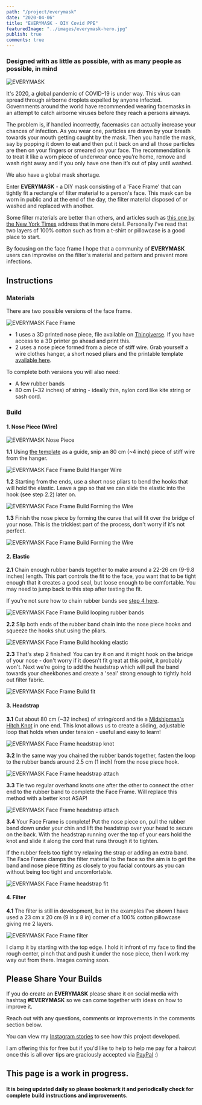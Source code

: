 ```yaml
---
path: "/project/everymask"
date: "2020-04-06"
title: "EVERYMASK - DIY Covid PPE"
featuredImage: "../images/everymask-hero.jpg"
publish: true
comments: true
---
```


### Designed with as little as possible, with as many people as possible, in mind

![EVERYMASK](../images/everymask-hero.jpg "EVERYMASK")

It's 2020, a global pandemic of COVID-19 is under way. This virus can spread through airborne droplets expelled by anyone infected. 
Governments around the world have recommended wearing facemasks in an attempt to catch airborne viruses before they reach a persons airways.

The problem is, if handled incorrectly, facemasks can actually increase your chances of infection. As you wear one, particles are drawn by your breath towards your mouth getting caught by the mask. Then you handle the mask, say by popping it down to eat and then put it back on and all those particles are then on your fingers or smeared on your face.
The recommendation is to treat it like a worn piece of underwear once you’re home, remove and wash right away and if you only have one then it’s out of play until washed.

We also have a global mask shortage.

Enter __EVERYMASK__ - a DIY mask consisting of a 'Face Frame' that can tightly fit a rectangle of filter material to a person's face. This mask can be worn in public and at the end of the day, the filter material disposed of or washed and replaced with another.

Some filter materials are better than others, and articles such as <a href="https://www.nytimes.com/article/coronavirus-homemade-mask-material-DIY-face-mask-ppe.html" target="_blank">this one by the New York Times</a> address that in more detail. 
Personally I've read that two layers of 100% cotton such as from a t-shirt or pillowcase is a good place to start.

By focusing on the face frame I hope that a community of __EVERYMASK__ users can improvise on the filter's material and pattern and prevent more infections.

## Instructions

### Materials
There are two possible versions of the face frame.

![EVERYMASK Face Frame](../images/everymask-face-frames.jpg "EVERYMASK Face Frame")

- 1 uses a 3D printed nose piece, file available on <a href="https://www.thingiverse.com/thing:4266151" target="_blank">Thingiverse</a>. If you have access to a 3D printer go ahead and print this.
- 2 uses a nose piece formed from a piece of stiff wire. Grab yourself a wire clothes hanger, a short nosed pliars and the printable template <a href="https://drive.google.com/file/d/17aeMhx-E7hsK5P1fRn87Dsu_-CW0uVBk/view?usp=sharing" target="_blank">available here</a>.

To complete both versions you will also need:
- A few rubber bands
- 80 cm (~32 inches) of string - ideally thin, nylon cord like kite string or sash cord.

### Build

#### 1. Nose Piece (Wire)

![EVERYMASK Nose Piece](../images/everymask-nosepieces.jpg "EVERYMASK Nose Pieces")

__1.1__ Using <a href="https://drive.google.com/file/d/17aeMhx-E7hsK5P1fRn87Dsu_-CW0uVBk/view?usp=sharing" target="_blank">the template</a> as a guide, snip an 80 cm (~4 inch) piece of stiff wire from the hanger.

![EVERYMASK Face Frame Build Hanger Wire](../images/everymask-step1.1-coat-hanger.jpg "EVERYMASK Face Frame Build Hanger Wire")

__1.2__ Starting from the ends, use a short nose pliars to bend the hooks that will hold the elastic. Leave a gap so that we can slide the elastic into the hook (see step 2.2) later on.

![EVERYMASK Face Frame Build Forming the Wire](../images/everymask-step1.2-forming.jpg "EVERYMASK Face Frame Build Forming the Wire")

__1.3__ Finish the nose piece by forming the curve that will fit over the bridge of your nose. This is the trickiest part of the process, don't worry if it's not perfect.

![EVERYMASK Face Frame Build Forming the Wire](../images/everymask-step1.3-forming.jpg "EVERYMASK Face Frame Build Forming the Wire")



#### 2. Elastic
__2.1__ Chain enough rubber bands together to make around a 22-26 cm (9-9.8 inches) length. This part controls the fit to the face, you want that to be tight enough that it creates a good seal, but loose enough to be comfortable. You may need to jump back to this step after testing the fit. 

If you're not sure how to chain rubber bands see <a href="http://littletinkerer.blogspot.com/2014/10/make-your-own-rubber-band-car.html" target="_blank">step 4 here</a>.

![EVERYMASK Face Frame Build looping rubber bands](../images/everymask-step2.1-loop-elastic.jpg "EVERYMASK Face Frame looping rubber bands")

__2.2__ Slip both ends of the rubber band chain into the nose piece hooks and squeeze the hooks shut using the pliars.

![EVERYMASK Face Frame Build hooking elastic](../images/everymask-step2.2-hook-elastic.jpg "EVERYMASK Face Frame Build hooking elastic")

__2.3__ That's step 2 finished! You can try it on and it might hook on the bridge of your nose - don't worry if it doesn't fit great at this point, it probably won't. Next we're going to add the headstrap which will pull the band towards your cheekbones and create a 'seal' strong enough to tightly hold out filter fabric.

![EVERYMASK Face Frame Build fit](../images/everymask-step2.3-fit.jpg "EVERYMASK Face Frame Build fit")

#### 3. Headstrap

__3.1__ Cut about 80 cm (~32 inches) of string/cord and tie a <a href="https://www.animatedknots.com/midshipmans-hitch-knot" target="_blank">Midshipman's Hitch Knot</a> in one end. This knot allows us to create a sliding, adjustable loop that holds when under tension - useful and easy to learn!

![EVERYMASK Face Frame headstrap knot](../images/everymask-step3.1-headstrap-knot.jpg "EVERYMASK Face Frame headstrap knot")

__3.2__ In the same way you chained the rubber bands together, fasten the loop to the rubber bands around 2.5 cm (1 inch) from the nose piece hook.

![EVERYMASK Face Frame headstrap attach](../images/everymask-step3.2-attach.jpg "EVERYMASK Face Frame headstrap attach")

__3.3__ Tie two regular overhand knots one after the other to connect the other end to the rubber band to complete the Face Frame. Will replace this method with a better knot ASAP!

![EVERYMASK Face Frame headstrap attach](../images/everymask-step3.3-attach2.jpg "EVERYMASK Face Frame headstrap attach")

__3.4__ Your Face Frame is complete! Put the nose piece on, pull the rubber band down under your chin and lift the headstrap over your head to secure on the back. With the headstrap running over the top of your ears hold the knot and slide it along the cord that runs through it to tighten.

If the rubber feels too tight try relaxing the strap or adding an extra band. The Face Frame clamps the filter material to the face so the aim is to get the band and nose piece fitting as closely to you facial contours as you can without being too tight and uncomfortable.

![EVERYMASK Face Frame headstrap fit](../images/everymask-step3.4-fit.jpg "EVERYMASK Face Frame headstrap fit")

#### 4. Filter

__4.1__ The filter is still in development, but in the examples I've shown I have used a 23 cm x 20 cm (9 in x 8 in) corner of a 100% cotton pillowcase giving me 2 layers. 

![EVERYMASK Face Frame filter](../images/everymask-step4.1-filter.jpg "EVERYMASK Face Frame filter")

I clamp it by starting with the top edge. I hold it infront of my face to find the rough center, pinch that and push it under the nose piece, then I work my way out from there. Images coming soon.

## Please Share Your Builds

If you do create an __EVERYMASK__ please share it on social media with hashtag __#EVERYMASK__ so we can come together with ideas on how to improve it.


Reach out with any questions, comments or improvements in the comments section below.

You can view my <a href="https://www.instagram.com/stories/highlights/17887213792507206/" target="_blank">Instagram stories</a> to see how this project developed.

I am offering this for free but if you'd like to help to help me pay for a haircut once this is all over tips are graciously accepted via <a href="https://paypal.me/roowilliams12" target="_blank">PayPal</a> :)

## This page is a work in progress.
#### It is being updated daily so please bookmark it and periodically check for complete build instructions and improvements.
